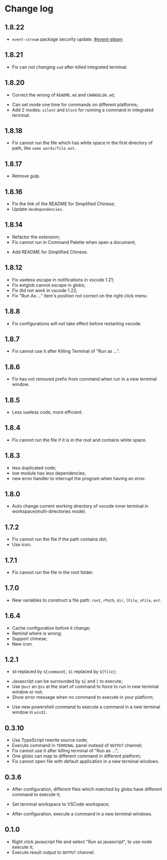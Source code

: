 # Change log

## 1.8.22
* `event-stream` package security update. [#event-steam](https://code.visualstudio.com/blogs/2018/11/26/event-stream)

## 1.8.21
* Fix can not changing `cwd` after killed integrated terminal.

## 1.8.20
* Correct the wrong of `README.md` and `CHANGELOG.md`;
+ Can set mode one time for commands on different platforms;
+ Add 2 modes: `silent` and `block` for running a command in integrated terminal.

## 1.8.18
* Fix cannot run the file which has white space in the first directory of path, like `some words/file.ext`.

## 1.8.17
- Remove gulp.

## 1.8.16
* Fix the link of the README for Simplified Chinese;
* Update `devDependencies`.

## 1.8.14
* Refactor the extension;
* Fix cannot run in Command Palette when open a document;
+ Add README for Simplified Chinese.

## 1.8.12
* Fix useless escape in notifications in vscode 1.21;
* Fix extglob cannot escape in globs;
* Fix did not work in vscode 1.22;
* Fix "Run As ..." item's position not correct on the right click menu.

## 1.8.8
* Fix configurations will not take effect before restarting vscode.

## 1.8.7
* Fix cannot use it after Killing Terminal of "Run as ...".

## 1.8.6
* Fix has not removed prefix from command when run in a new terminal window.

## 1.8.5
* Less useless code, more efficient.

## 1.8.4
* Fix cannot run the file if it is in the root and contains white space.

## 1.8.3
* less duplicated code;
* low module has less dependencies;
* new error handler to interrupt the program when having an error.

## 1.8.0
+ Auto change current working directory of vscode inner terminal in workspace(multi-directories mode).

## 1.7.2
* Fix cannot run the file if the path contains dot;
* Use icon.

## 1.7.1
* Fix cannot run the file in the root folder.

## 1.7.0
+ New variables to construct a file path: `root`, `rPath`, `dir`, `lFile`, `sFile`, `ext`.

## 1.6.4
+ Cache configuration before it change;
+ Remind where is wrong;
+ Support chinese;
+ New icon.

## 1.2.1
* `$0` replaced by `${command}`, `$1` replaced by `${file}`;
+ Javascript can be surrounded by `${` and `}` to execute;
+ Use `@out` an `@in` at the start of command to force to run in new terminal window or not;
+ Show error message when no command to execute in your platform;
* Use new powershell command to execute a command in a new terminal window in `win32`.

## 0.3.10
* Use TypeScript rewrite source code;
* Execute command in `TERMINAL` panel instead of `OUTPUT` channel;
* Fix cannot use it after killing terminal of "Run as ...";
* One globs can map to different command in different platform;
* Fix cannot open file with default application in a new terminal windows.

## 0.3.6
+ After configuration, different files which matched by globs have different command to execute it;
* Set terminal workspace to VSCode workspace;
+ After configuration, execute a command in a new terminal windows.

## 0.1.0
+ Right click javascript file and select "Run as javascript", to use node execute it;
+ Execute result output to `OUTPUT` channel.